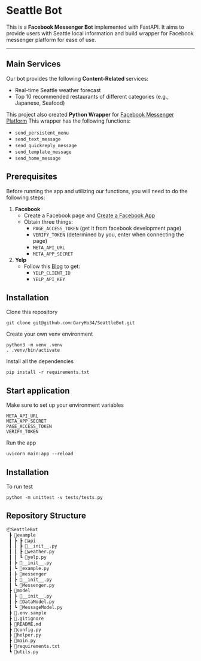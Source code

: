 # Seattle Bot

This is a **Facebook Messenger Bot** implemented with FastAPI. It aims to provide users with Seattle local information and build wrapper for Facebook messenger platform for ease of use.

---

## Main Services

Our bot provides the following **Content-Related** services:

* Real-time Seattle weather forecast
* Top 10 recommended restaurants of different categories (e.g., Japanese, Seafood)

This project also created **Python Wrapper** for [Facebook Messenger Platform](https://developers.facebook.com/docs/messenger-platform)
This wrapper has the following functions:

* `send_persistent_menu`
* `send_text_message`
* `send_quickreply_message`
* `send_template_message`
* `send_home_message`

## Prerequisites

Before running the app and utilizing our functions, you will need to do the following steps:

1. **Facebook**
    * Create a Facebook page and [Create a Facebook App](https://developers.facebook.com/apps/)
    * Obtain three things:
        * `PAGE_ACCESS_TOKEN` (get it from facebook development page)
        * `VERIFY_TOKEN` (determined by you, enter when connecting the page)
        * `META_API_URL`
        * `META_APP_SECRET`
2. **Yelp**
    * Follow this [Blog](https://elfsight.com/blog/2020/11/how-to-get-and-use-yelp-api/) to get:
        * `YELP_CLIENT_ID`
        * `YELP_API_KEY`

## Installation

Clone this repository

```
git clone git@github.com:GaryHo34/SeattleBot.git
```

Create your own venv environment

```
python3 -m venv .venv
. .venv/bin/activate
```

Install all the dependencies

```
pip install -r requirements.txt
```

## Start application

Make sure to set up your environment variables

```
META_API_URL
META_APP_SECRET
PAGE_ACCESS_TOKEN
VERIFY_TOKEN
```

Run the app

```
uvicorn main:app --reload
```

## Installation

To run test

```
python -m unittest -v tests/tests.py
```

## Repository Structure

```md
📦SeattleBot
 ┣ 📂example
 ┃ ┣ ┣ 📂api
 ┃ ┃ ┣ 📜__init__.py
 ┃ ┃ ┣ 📜weather.py
 ┃ ┃ ┗ 📜yelp.py
 ┃ ┣ 📜__init__.py
 ┃ ┗ 📜example.py
 ┃ ┣ 📂messenger
 ┃ ┣ 📜__init__.py
 ┃ ┗ 📜Messenger.py
 ┣ 📂model
 ┃ ┣ 📜__init__.py
 ┃ ┣ 📜DataModel.py
 ┃ ┗ 📜MessageModel.py
 ┣ 📜.env.sample
 ┣ 📜.gitignore
 ┣ 📜README.md
 ┣ 📜config.py
 ┣ 📜helper.py
 ┣ 📜main.py
 ┣ 📜requirements.txt
 ┗ 📜utils.py
```
